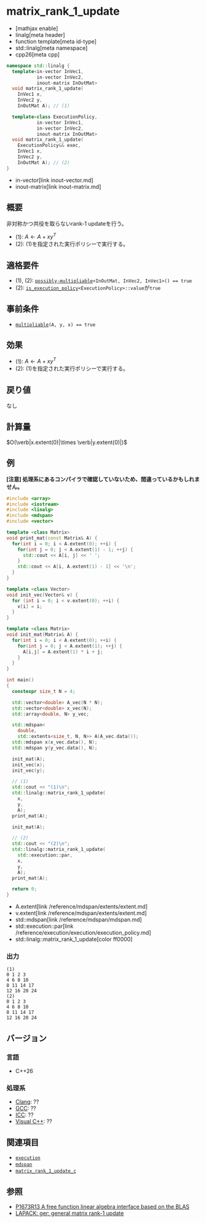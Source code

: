 # matrix_rank_1_update
* [mathjax enable]
* linalg[meta header]
* function template[meta id-type]
* std::linalg[meta namespace]
* cpp26[meta cpp]

```cpp
namespace std::linalg {
  template<in-vector InVec1,
           in-vector InVec2,
           inout-matrix InOutMat>
  void matrix_rank_1_update(
    InVec1 x,
    InVec2 y,
    InOutMat A); // (1)

  template<class ExecutionPolicy,
           in-vector InVec1,
           in-vector InVec2,
           inout-matrix InOutMat>
  void matrix_rank_1_update(
    ExecutionPolicy&& exec,
    InVec1 x,
    InVec2 y,
    InOutMat A); // (2)
}
```
* in-vector[link inout-vector.md]
* inout-matrix[link inout-matrix.md]

## 概要
非対称かつ共役を取らないrank-1 updateを行う。

- (1): $A \leftarrow A + xy^T$
- (2): (1)を指定された実行ポリシーで実行する。


## 適格要件
- (1), (2): [`possibly-multipliable`](possibly-multipliable.md)`<InOutMat, InVec2, InVec1>() == true`
- (2): [`is_execution_policy`](/reference/execution/is_execution_policy.md)`<ExecutionPolicy>::value`が`true`


## 事前条件
- [`multipliable`](multipliable.md)`(A, y, x) == true`


## 効果
- (1): $A \leftarrow A + xy^T$
- (2): (1)を指定された実行ポリシーで実行する。


## 戻り値
なし


## 計算量
$O(\verb|x.extent(0)|\times \verb|y.extent(0)|)$


## 例
**[注意] 処理系にあるコンパイラで確認していないため、間違っているかもしれません。**

```cpp example
#include <array>
#include <iostream>
#include <linalg>
#include <mdspan>
#include <vector>

template <class Matrix>
void print_mat(const Matrix& A) {
  for(int i = 0; i < A.extent(0); ++i) {
    for(int j = 0; j < A.extent(1) - 1; ++j) {
      std::cout << A[i, j] << ' ';
    }
    std::cout << A[i, A.extent(1) - 1] << '\n';
  }
}

template <class Vector>
void init_vec(Vector& v) {
  for (int i = 0; i < v.extent(0); ++i) {
    v[i] = i;
  }
}

template <class Matrix>
void init_mat(Matrix& A) {
  for(int i = 0; i < A.extent(0); ++i) {
    for(int j = 0; j < A.extent(1); ++j) {
      A[i,j] = A.extent(1) * i + j;
    }
  }
}

int main()
{
  constexpr size_t N = 4;

  std::vector<double> A_vec(N * N);
  std::vector<double> x_vec(N);
  std::array<double, N> y_vec;

  std::mdspan<
    double,
    std::extents<size_t, N, N>> A(A_vec.data());
  std::mdspan x(x_vec.data(), N);
  std::mdspan y(y_vec.data(), N);

  init_mat(A);
  init_vec(x);
  init_vec(y);

  // (1)
  std::cout << "(1)\n";
  std::linalg::matrix_rank_1_update(
    x,
    y,
    A);
  print_mat(A);

  init_mat(A);

  // (2)
  std::cout << "(2)\n";
  std::linalg::matrix_rank_1_update(
    std::execution::par,
    x,
    y,
    A);
  print_mat(A);

  return 0;
}
```
* A.extent[link /reference/mdspan/extents/extent.md]
* v.extent[link /reference/mdspan/extents/extent.md]
* std::mdspan[link /reference/mdspan/mdspan.md]
* std::execution::par[link /reference/execution/execution/execution_policy.md]
* std::linalg::matrix_rank_1_update[color ff0000]


### 出力
```
(1)
0 1 2 3
4 6 8 10
8 11 14 17
12 16 20 24
(2)
0 1 2 3
4 6 8 10
8 11 14 17
12 16 20 24
```


## バージョン
### 言語
- C++26

### 処理系
- [Clang](/implementation.md#clang): ??
- [GCC](/implementation.md#gcc): ??
- [ICC](/implementation.md#icc): ??
- [Visual C++](/implementation.md#visual_cpp): ??


## 関連項目
- [`execution`](/reference/execution.md)
- [`mdspan`](/reference/mdspan.md)
- [`matrix_rank_1_update_c`](matrix_rank_1_update_c.md)


## 参照
- [P1673R13 A free function linear algebra interface based on the BLAS](https://www.open-std.org/jtc1/sc22/wg21/docs/papers/2023/p1673r13.html)
- [LAPACK: ger: general matrix rank-1 update](https://netlib.org/lapack/explore-html/d8/d75/group__ger.html)


